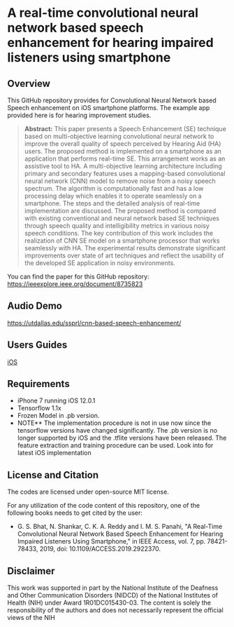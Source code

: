 # A real-time convolutional neural network based speech enhancement for hearing impaired listeners using smartphone 

## Overview
This GitHub repository provides for Convolutional Neural Network based Speech enhancement on iOS smartphone platforms. The example app provided here is for hearing improvement studies. 

> **Abstract:** This paper presents a Speech Enhancement (SE) technique based on multi-objective learning convolutional neural network to improve the overall quality of speech perceived by Hearing Aid (HA) users. The proposed method is implemented on a smartphone as an application that performs real-time SE. This arrangement works as an assistive tool to HA. A multi-objective learning architecture including primary and secondary features uses a mapping-based convolutional neural network (CNN) model to remove noise from a noisy speech spectrum. The algorithm is computationally fast and has a low processing delay which enables it to operate seamlessly on a smartphone. The steps and the detailed analysis of real-time implementation are discussed. The proposed method is compared with existing conventional and neural network based SE techniques through speech quality and intelligibility metrics in various noisy speech conditions. The key contribution of this work includes the realization of CNN SE model on a smartphone processor that works seamlessly with HA. The experimental results demonstrate significant improvements over state of art techniques and reflect the usability of the developed SE application in noisy environments.


You can find the paper for this GitHub repository: https://ieeexplore.ieee.org/document/8735823

## Audio Demo
https://utdallas.edu/ssprl/cnn-based-speech-enhancement/

## Users Guides

[iOS](https://github.com/ssprl/Real-time-convolutional-neural-network-based-speech-enhancement/blob/master/User%20Guide-%20iOS%20CNN_SE%20final.pdf)

## Requirements 
- iPhone 7 running iOS 12.0.1
- Tensorflow 1.1x
- Frozen Model in .pb version.
- NOTE** The implementation procedure is not in use now since the tensorflow versions have changed significantly. The .pb version is no longer supported by iOS and the .tflite versions have been released. The feature extraction and training procedure can be used. Look into  for latest iOS implementation 

## License and Citation
The codes are licensed under open-source MIT license.

For any utilization of the code content of this repository, one of the following books needs to get cited by the user:

- G. S. Bhat, N. Shankar, C. K. A. Reddy and I. M. S. Panahi, "A Real-Time Convolutional Neural Network Based Speech Enhancement for Hearing Impaired Listeners Using Smartphone," in IEEE Access, vol. 7, pp. 78421-78433, 2019, doi: 10.1109/ACCESS.2019.2922370.

## Disclaimer
This work was supported in part by the National Institute of the Deafness and Other Communication Disorders (NIDCD) of the National Institutes of Health (NIH) under Award 1R01DC015430-03. The content is solely the responsibility of the authors and does not necessarily represent the official views of the NIH
